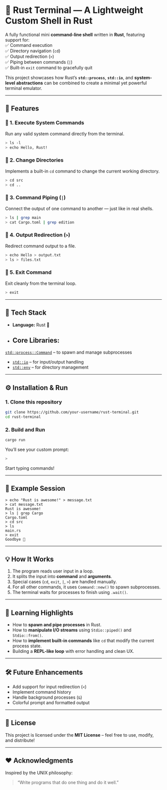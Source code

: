 # 🦀 Rust Terminal — A Lightweight Custom Shell in Rust

A fully functional mini **command-line shell** written in **Rust**, featuring support for:  
✅ Command execution  
✅ Directory navigation (`cd`)  
✅ Output redirection (`>`)  
✅ Piping between commands (`|`)  
✅ Built-in `exit` command to gracefully quit  

This project showcases how Rust’s **`std::process`**, **`std::io`**, and **system-level abstractions** can be combined to create a minimal yet powerful terminal emulator.

---

## 🚀 Features

### 🧭 1. Execute System Commands
Run any valid system command directly from the terminal.
```bash
> ls -l
> echo Hello, Rust!
```

### 📂 2. Change Directories
Implements a built-in `cd` command to change the current working directory.
```bash
> cd src
> cd ..
```

### 🔗 3. Command Piping (`|`)
Connect the output of one command to another — just like in real shells.
```bash
> ls | grep main
> cat Cargo.toml | grep edition
```

### 💾 4. Output Redirection (`>`)
Redirect command output to a file.
```bash
> echo Hello > output.txt
> ls > files.txt
```

### 🧱 5. Exit Command
Exit cleanly from the terminal loop.
```bash
> exit
```

---

## 🧰 Tech Stack

- **Language:** Rust 🦀  
- **Core Libraries:**  
  -
[`std::process::Command`](https://doc.rust-lang.org/std/process/struct.Command.html) – to spawn and manage subprocesses  
  - [`std::io`](https://doc.rust-lang.org/std/io/index.html) – for input/output handling  
  - [`std::env`](https://doc.rust-lang.org/std/env/index.html) – for directory management  

---

## ⚙️ Installation & Run

### 1. Clone this repository
```bash
git clone https://github.com/your-username/rust-terminal.git
cd rust-terminal
```

### 2. Build and Run
```bash
cargo run
```

You’ll see your custom prompt:
```bash
> 
```
Start typing commands!

---

## 🧩 Example Session

```
> echo "Rust is awesome!" > message.txt
> cat message.txt
Rust is awesome!
> ls | grep Cargo
Cargo.toml
> cd src
> ls
main.rs
> exit
Goodbye 👋
```

---

## 💡 How It Works

1. The program reads user input in a loop.  
2. It splits the input into **command** and **arguments**.  
3. Special cases (`cd`, `exit`, `|`, `>`) are handled manually.  
4. For all other commands, it uses `Command::new()` to spawn subprocesses.  
5. The terminal waits for processes to finish using `.wait()`.

---

## 🧠 Learning Highlights
- How to **spawn and pipe processes** in Rust.  
- How to **manipulate I/O streams** using `Stdio::piped()` and `Stdio::from()`.  
- How to **implement built-in commands** like `cd` that modify the current process state.  
- Building a **REPL-like loop** with error handling and clean UX.

---

## 🛠️ Future Enhancements

- Add support for input redirection (`<`)  
- Implement command history  
- Handle background processes (`&`)  
- Colorful prompt and formatted output  

---

## 📜 License

This project is licensed under the **MIT License** – feel free to use, modify, and distribute!

---

## ❤️ Acknowledgments

Inspired by the UNIX philosophy:  
> “Write programs that do one thing and do it well.”
